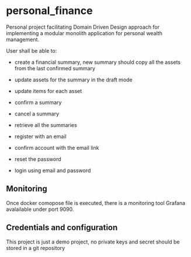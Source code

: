 # personal_finance

Personal project facilitating Domain Driven Design approach for implementing a modular monolith application for personal wealth management.

User shall be able to:

- create a financial summary, new summary should copy all the assets from the last confirmed summary
- update assets for the summary in the draft mode
- update items for each asset
- confirm a summary
- cancel a summary
- retrieve all the summaries

- register with an email
- confirm account with the email link
- reset the password
- login using email and password

## Monitoring

Once docker comopose file is executed, there is a monitoring tool Grafana avalailable under port 9090.

## Credentials and configuration

This project is just a demo project, no private keys and secret should be stored in a git repository
